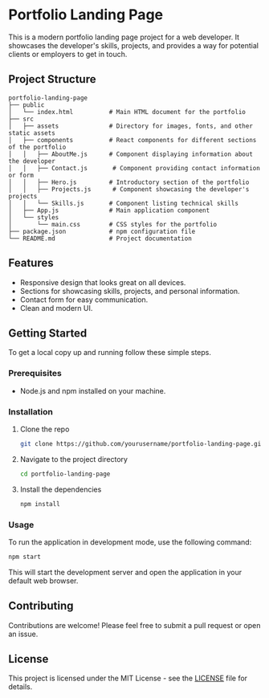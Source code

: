 # Portfolio Landing Page

This is a modern portfolio landing page project for a web developer. It showcases the developer's skills, projects, and provides a way for potential clients or employers to get in touch.

## Project Structure

```
portfolio-landing-page
├── public
│   └── index.html          # Main HTML document for the portfolio
├── src
│   ├── assets              # Directory for images, fonts, and other static assets
│   ├── components          # React components for different sections of the portfolio
│   │   ├── AboutMe.js      # Component displaying information about the developer
│   │   ├── Contact.js       # Component providing contact information or form
│   │   ├── Hero.js         # Introductory section of the portfolio
│   │   ├── Projects.js      # Component showcasing the developer's projects
│   │   └── Skills.js       # Component listing technical skills
│   ├── App.js              # Main application component
│   └── styles
│       └── main.css        # CSS styles for the portfolio
├── package.json            # npm configuration file
└── README.md               # Project documentation
```

## Features

- Responsive design that looks great on all devices.
- Sections for showcasing skills, projects, and personal information.
- Contact form for easy communication.
- Clean and modern UI.

## Getting Started

To get a local copy up and running follow these simple steps.

### Prerequisites

- Node.js and npm installed on your machine.

### Installation

1. Clone the repo
   ```bash
   git clone https://github.com/yourusername/portfolio-landing-page.git
   ```
2. Navigate to the project directory
   ```bash
   cd portfolio-landing-page
   ```
3. Install the dependencies
   ```bash
   npm install
   ```

### Usage

To run the application in development mode, use the following command:

```bash
npm start
```

This will start the development server and open the application in your default web browser.

## Contributing

Contributions are welcome! Please feel free to submit a pull request or open an issue.

## License

This project is licensed under the MIT License - see the [LICENSE](LICENSE) file for details.